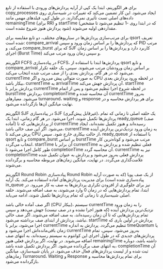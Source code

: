 برای هر الگوریتم، ابتدا یک کپی از آرایه پردازش‌های ورودی با استفاده از تابع copy_processes ایجاد می‌شود. این کار تضمین می‌کند که تغییرات در شبیه‌سازی روی داده‌های اصلی تست تأثیری نمی‌گذارند. در طول کپی، فیلدهای مهمی مانند remainingTime (برای RR) و startTime (که در ابتدا روی -1 تنظیم می‌شود تا مشخص شود پردازش هنوز شروع نشده است) مقداردهی اولیه می‌شوند.

برای مرتب‌سازی پردازش‌ها در سناریوهای مختلف، دو تابع مقایسه برای qsort تعریف شده است: compare_arrival که پردازش‌ها را بر اساس زمان ورود و سپس PID مرتب می‌کند، و compare_burst که برای SJF کاربرد دارد و پردازش‌ها را بر اساس زمان اجرای (Burst Time) و سپس زمان ورود مرتب می‌کند.

الگوریتم FCFS
در پیاده‌سازی FCFS، پردازش‌ها ابتدا با استفاده از qsort و تابع compare_arrival بر اساس زمان ورودشان مرتب می‌شوند. سپس، یک حلقه تکرار می‌شود که در هر گام، پردازش بعدی را از صف مرتب شده انتخاب می‌کند. currentTime به صورت متوالی پیش می‌رود و اگر CPU در لحظه ورود پردازش بعدی بیکار باشد، currentTime به arrivalTime آن پردازش جهش می‌کند. startTime پردازش برابر با currentTime در لحظه شروع اجرا تنظیم می‌شود و پس از اتمام burstTime پردازش، completionTime آن محاسبه شده و currentTime به‌روز می‌شود. معیارهای turnaround، waiting و response برای هر پردازش محاسبه و در نهایت میانگین آن‌ها بازگردانده می‌شود.

الگوریتم SJF
در پیاده‌سازی SJF (غیرقابل پیش‌گیری)، یک حلقه اصلی تا زمانی که تمام پردازش‌ها تکمیل شوند، اجرا می‌شود. در هر گام زمانی، ابتدا یک ready_queue (صف آماده) از پردازش‌هایی که تا currentTime رسیده‌اند و هنوز تکمیل نشده‌اند، ایجاد می‌شود. اگر این صف خالی باشد، currentTime به زمان ورود نزدیک‌ترین پردازش آینده پرش می‌کند تا CPU از حالت بیکاری خارج شود. سپس، ready_queue با استفاده از qsort و تابع compare_burst بر اساس burstTime مرتب می‌شود و کوتاه‌ترین کار انتخاب می‌گردد. startTime آن برابر با currentTime فعلی تنظیم شده و پردازش به طور کامل اجرا می‌شود تا completionTime آن محاسبه گردد. currentTime نیز به completionTime پردازش فعلی به‌روز می‌شود و پردازش به عنوان تکمیل شده علامت‌گذاری می‌گردد. در نهایت، میانگین زمان‌های مربوطه محاسبه و برگردانده می‌شوند.

الگوریتم Round Robin
پیاده‌سازی Round Robin از یک صف پویا (که به صورت آرایه پیاده‌سازی شده است) برای مدیریت پردازش‌های آماده استفاده می‌کند. یک آرایه in_queue نیز برای جلوگیری از افزودن تکراری پردازش‌ها به صف به کار می‌رود. در ابتدا، تمام پردازش‌هایی که در زمان 0 وارد می‌شوند، به صف اضافه می‌شوند. حلقه اصلی شبیه‌سازی تا زمانی که تمام پردازش‌ها تکمیل شوند، ادامه می‌یابد.

اگر صف آماده خالی باشد (CPU بیکار)، سیستم currentTime را به زمان ورود نزدیک‌ترین پردازش آینده (که هنوز اجرا نشده و در صف نیست) جهش می‌دهد و سپس تمام پردازش‌هایی که تا آن زمان رسیده‌اند، به صف اضافه می‌شوند. اگر صف خالی نباشد، پردازش از ابتدای صف برداشته می‌شود. startTime پردازش در اولین باری که اجرا می‌شود، برابر با currentTime تنظیم می‌گردد. پردازش به اندازه timeQuantum یا زمان باقی‌مانده‌اش اجرا می‌شود و currentTime به‌روز می‌شود. سپس، تمام پردازش‌های جدیدی که در طول اجرای این کوانتوم به سیستم رسیده‌اند، به انتهای صف اضافه می‌شوند. در نهایت، اگر پردازش فعلی هنوز remainingTime داشته باشد، دوباره به انتهای صف برگردانده می‌شود. اگر پردازش تکمیل شده باشد، completionTime آن ثبت شده و از لیست پردازش‌های فعال حذف می‌شود. در پایان شبیه‌سازی، میانگین زمان‌های Turnaround، Waiting و Response برای تمام پردازش‌ها محاسبه و بازگردانده می‌شود.